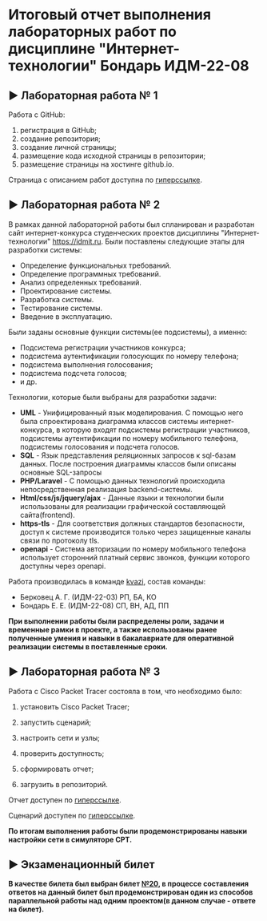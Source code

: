 # Итоговый отчет выполнения лабораторных работ по дисциплине "Интернет-технологии" Бондарь ИДМ-22-08

## ▶️ Лабораторная работа № 1

Работа с GitHub: 

1. регистрация в GitHub;
2. создание репозитория;
3. создание личной страницы;
4. размещение кода исходной страницы в репозитории;
5. размещение страницы на хостинге github.io.

Страница с описанием работ доступна по [гиперссылке](https://numerolog.github.io/).



## ▶️ Лабораторная работа № 2

В рамках данной лабораторной работы был спланирован и разработан сайт интернет-конкурса студенческих проектов дисциплины "Интернет-технологии" https://idmit.ru.
Были поставлены следующие этапы для разработки системы:
- Определение функциональных требований.
- Определение программных требований.
- Анализ определенных требований.
- Проектирование системы.
- Разработка системы.
- Тестирование системы.
- Введение в эксплуатацию.

Были заданы основные функции системы(ее подсистемы), а именно:
- Подсистема регистрации участников конкурса;
- подсистема аутентификации голосующих по номеру телефона;
- подсистема выполнения голосования;
- подсистема подсчета голосов;
- и др.

Технологии, которые были выбраны для разработки задачи:
- **UML** - Унифицированный язык моделирования. С помощью него была спроектирована диаграмма классов системы интернет-конкурса, в которую входят подсистемы регистрации участников, подсистемы аутентификации по номеру мобильного телефона, подсистемы голосования и подсчета голосов.
- **SQL** - Язык представления реляционных запросов к sql-базам данных. После построения диаграммы классов были описаны основные SQL-запросы
- **PHP/Laravel** - С помощью данных технологий происходила непосредственная реализация backend-системы.
- **Html/css/js/jquery/ajax** - Данные языки и технологии были использованы для реализации графической составляющей сайта(frontend).
- **https-tls** - Для соответствия должных стандартов безопасности, доступ к системе производится только через защищенные каналы связи по протоколу tls.
- **openapi** - Система авторизации по номеру мобильного телефона использует сторонний платный сервис звонков, функции которого доступны через openapi.

Работа производилась в команде [kvazi](https://github.com/kvazi-team/idmit.ru), состав команды:
- Берковец А. Г. (ИДМ-22-03) РП, БА, КО
- Бондарь Е. Е. (ИДМ-22-08) СП, ВН, АД, ПП

**При выполнении работы были распределены роли, задачи и временные рамки в проекте, а также использованы ранее полученные умения и навыки в бакалавриате для оперативной реализации системы в поставленные сроки.** 



## ▶️ Лабораторная работа № 3

Работа с Cisco Packet Tracer состояла в том, что необходимо было:

1. установить Cisco Packet Tracer;

2. запустить сценарий;

3. настроить сети и узлы;

4. проверить доступность;

5. сформировать отчет;

6. загрузить в репозиторий.

Отчет доступен по [гиперссылке](https://github.com/numerolog/itlab/raw/main/lr3/%D0%98%D0%94%D0%9C-22-02%20%D0%91%D0%BE%D0%BD%D0%B4%D0%B0%D1%80%D1%8C%20%D0%9B%D0%A03%20%D0%9E%D1%82%D1%87%D0%B5%D1%82.pdf).

Сценарий доступен по [гиперссылке](https://github.com/numerolog/itlab/raw/main/lr3/%D0%98%D0%94%D0%9C-22-02%20%D0%91%D0%BE%D0%BD%D0%B4%D0%B0%D1%80%D1%8C%20%D0%9B%D0%A03%20%D0%A1%D1%86%D0%B5%D0%BD%D0%B0%D1%80%D0%B8%D0%B9%20%D0%B4%D0%BB%D1%8F%20Cisco%20Packet%20Tracer.pka).


**По итогам выполнения работы были продемонстрированы навыки настройки сети в симуляторе CPT.** 

## ▶️ Экзаменационный билет


**В качестве билета был выбран билет [№20](https://github.com/stankin/inet-2022/wiki/exam20), в процессе составления ответов на данный билет был продемонстрирован один из способов параллельной работы над одним проектом(в данном случае - ответе на билет).**
